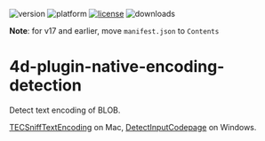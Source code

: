 ![version](https://img.shields.io/badge/version-17%2B-3E8B93)
![platform](https://img.shields.io/static/v1?label=platform&message=mac-intel%20|%20mac-arm%20|%20win-64&color=blue)
[![license](https://img.shields.io/github/license/miyako/4d-plugin-native-encoding-detection)](LICENSE)
![downloads](https://img.shields.io/github/downloads/miyako/4d-plugin-native-encoding-detection/total)

**Note**: for v17 and earlier, move `manifest.json` to `Contents`

# 4d-plugin-native-encoding-detection

Detect text encoding of BLOB.

[TECSniffTextEncoding](https://developer.apple.com/documentation/coreservices/1571836-tecsnifftextencoding?language=objc) on Mac, [DetectInputCodepage](https://docs.microsoft.com/en-us/previous-versions/windows/internet-explorer/ie-developer/platform-apis/aa740986%28v=vs.85%29) on Windows.
